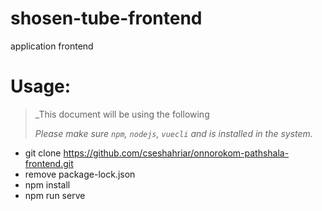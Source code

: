 # shosen-tube-frontend
application frontend


# __Usage:__
> _This document will be using the following
>
> _Please make sure `npm`, `nodejs`, `vuecli` and is installed in the system._

- git clone https://github.com/cseshahriar/onnorokom-pathshala-frontend.git
- remove package-lock.json
- npm install
- npm run serve
